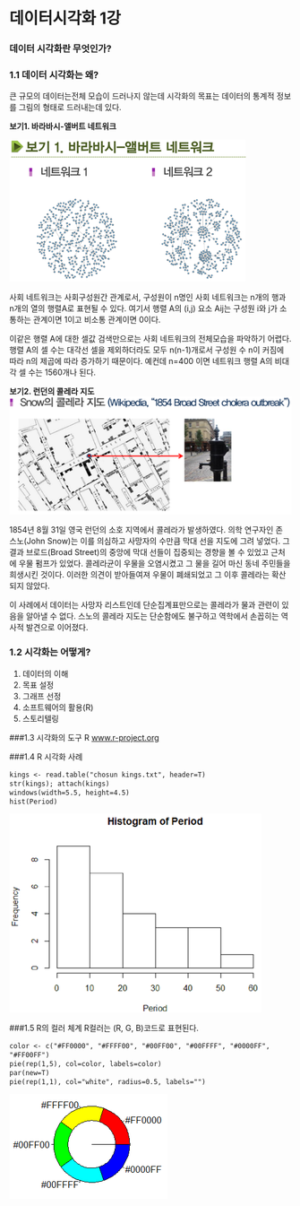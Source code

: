 데이터시각화 1강
=========

### 데이터 시각화란 무엇인가?

### 1.1 데이터 시각화는 왜?
큰 규모의 데이터는전체 모습이 드러나지 않는데 시각화의 목표는 데이터의 통계적 정보를 그림의 형태로 드러내는데 있다.


**보기1. 바라바시-앨버트 네트워크**

![](figure/network.png)


사회 네트워크는 사회구성원간 관계로서, 구성원이 n명인 사회 네트워크는
n개의 행과 n개의 열의 행렬A로 표현될 수 있다. 여기서 행렬 A의 (i,j) 요소 Aij는
구성원 i와 j가 소통하는 관계이면 1이고 비소통 관계이면 0이다.

이같은 행렬 A에 대한 셀값 검색만으로는 사회 네트워크의 전체모습을 파악하기 어렵다.
행렬 A의 셀 수는 대각선 셀을 제외하더라도 모두 n(n-1)개로서 구성원 수 n이 커짐에 따라
n의 제곱에 따라 증가하기 때문이다. 예컨데 n=400 이면 네트워크 행렬 A의 비대각 셀 수는 1560개나 된다.


**보기2. 런던의 콜레라 지도**
![](figure/london.png)

1854년 8월 31일 영국 런던의 소호 지역에서 콜레라가 발생하였다. 
의학 연구자인 존 스노(John Snow)는 이를 의심하고 사망자의 수만큼 막대 선을 지도에 그려 넣었다.
그 결과 브로드(Broad Street)의 중앙에 막대 선들이 집중되는 경향을 볼 수 있었고 근처에 우물 펌프가 있었다.
콜레라균이 우물을 오염시켰고 그 물을 길어 마신 동네 주민들을 희생시킨 것이다. 이러한 의견이 받아들여져 우물이 폐쇄되었고 그 이후 콜레라는 확산되지 않았다.

이 사례에서 데이터는 사망자 리스트인데 단순집계표만으로는 콜레라가 물과 관련이 있음을 알아낼 수 없다. 스노의 콜레라 지도는 단순함에도 불구하고 역학에서 손꼽히는 역사적 발견으로 이어졌다.

### 1.2 시각화는 어떻게?

1. 데이터의 이해
2. 목표 설정
3. 그래프 선정
4. 소프트웨어의 활용(R)
5. 스토리텔링

###1.3 시각화의 도구 R
www.r-project.org

###1.4 R 시각화 사례

    kings <- read.table("chosun kings.txt", header=T)
    str(kings); attach(kings)
    windows(width=5.5, height=4.5)
    hist(Period)

![](figure/histogram1.png)

###1.5 R의 컬러 체계
R컬러는 (R, G, B)코드로 표현된다.

    color <- c("#FF0000", "#FFFF00", "#00FF00", "#00FFFF", "#0000FF", "#FF00FF")
    pie(rep(1,5), col=color, labels=color)
    par(new=T)
    pie(rep(1,1), col="white", radius=0.5, labels="")

![](figure/chart01.png)